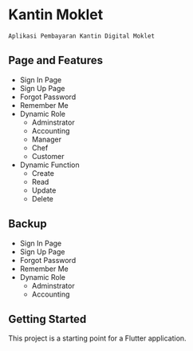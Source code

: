 # Kantin Moklet

```
Aplikasi Pembayaran Kantin Digital Moklet
```
## Page and Features
- Sign In Page
- Sign Up Page
- Forgot Password
- Remember Me
- Dynamic Role
    - Adminstrator
    - Accounting
    - Manager
    - Chef
    - Customer
- Dynamic Function
    - Create
    - Read
    - Update
    - Delete
    
## Backup
- Sign In Page
- Sign Up Page
- Forgot Password
- Remember Me
- Dynamic Role
    - Adminstrator
    - Accounting
   
## Getting Started

This project is a starting point for a Flutter application.
